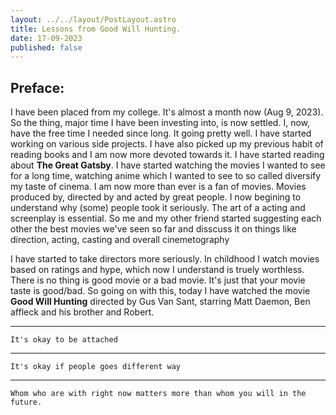 ```yaml
---
layout: ../../layout/PostLayout.astro
title: Lessons from Good Will Hunting.
date: 17-09-2023
published: false
---
```


## Preface:

I have been placed from my college. It's almost a month now (Aug 9, 2023). So the thing, major time I have been investing into, is now settled. I, now, have the free time I needed since long. It going pretty well. I have started working on various side projects. I have also picked up my previous habit of reading books and I am now more devoted towards it. I have started reading about **The Great Gatsby**. I have started watching the movies I wanted to see for a long time, watching anime which I wanted to see to so called diversify my taste of cinema. I am now more than ever is a fan of movies. Movies produced by, directed by and acted by great people. I now begining to understand why (some) people took it seriously. The art of a acting and screenplay is essential. So me and my other friend started suggesting each other the best movies we've seen so far and disscuss it on things like direction, acting, casting and overall cinemetography

I have started to take directors more seriously. In childhood I watch movies based on ratings and hype, which now I understand is truely worthless. There is no thing is good movie or a bad movie. It's just that your movie taste is good/bad. So going on with this, today I have watched the movie **Good Will Hunting** directed by Gus Van Sant, starring Matt Daemon, Ben affleck and his brother and Robert.

---

    It's okay to be attached

---

    It's okay if people goes different way

---

    Whom who are with right now matters more than whom you will in the future.
